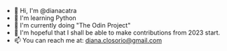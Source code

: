 - 👋 Hi, I'm @dianacatra
- 🐍 I'm learning Python
- 🌱 I'm currently doing "The Odin Project"
- 💞️ I'm hopeful that I shall be able to make contributions from 2023 start.
- 📫 You can reach me at: diana.closorio@gmail.com

<!---
DianaCatra/DianaCatra is a ✨ special ✨ repository because its `README.md` (this file) appears on your GitHub profile.
You can click the Preview link to take a look at your changes.
--->
